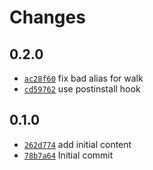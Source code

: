 # Changes

## 0.2.0

- [`ac28f60`](https://github.com/m90/npm-install-linked/commit/ac28f60d1d8cdac576edaa3d7ca780cc2e98bf27)
  fix bad alias for walk
- [`cd59762`](https://github.com/m90/npm-install-linked/commit/cd597623888ec5a5953ada49c0f7a384a25bd77f)
  use postinstall hook

## 0.1.0

- [`262d774`](https://github.com/m90/npm-install-linked/commit/262d774e09a1fbc9d2357a0817c22d7a6c025e47)
  add initial content
- [`78b7a64`](https://github.com/m90/npm-install-linked/commit/78b7a6497f7682c14e6e972bcceb374e2969e890)
  Initial commit
